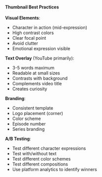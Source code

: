 #### Thumbnail Best Practices

**Visual Elements**:

- Character in action (mid-expression)
- High contrast colors
- Clear focal point
- Avoid clutter
- Emotional expression visible

**Text Overlay** (YouTube primarily):

- 3-5 words maximum
- Readable at small sizes
- Contrasts with background
- Complements video title
- Creates curiosity

**Branding**:

- Consistent template
- Logo placement (corner)
- Color scheme
- Episode number
- Series branding

**A/B Testing**:

- Test different character expressions
- Test with/without text
- Test different color schemes
- Test different compositions
- Use platform analytics to identify winners
